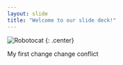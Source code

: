```yaml
---
layout: slide
title: "Welcome to our slide deck!"
---
```


![Robotocat](https://octodex.github.com/images/Robotocat.png)
{: .center}

My first change change conflict
